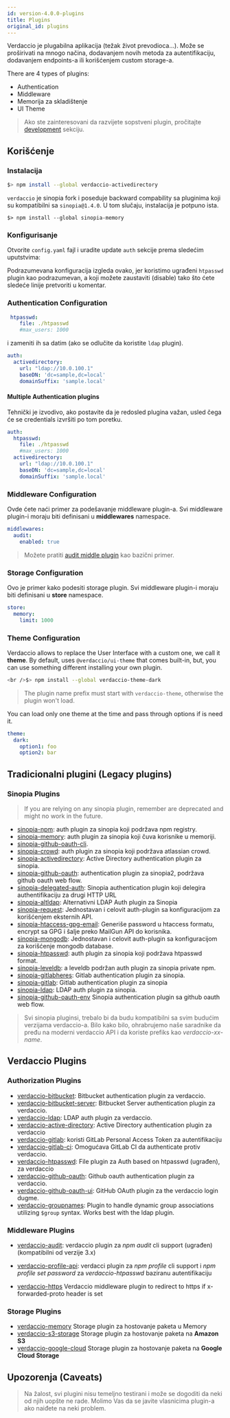 ```yaml
---
id: version-4.0.0-plugins
title: Plugins
original_id: plugins
---
```


Verdaccio je plugabilna aplikacija (težak život prevodioca...). Može se proširivati na mnogo načina, dodavanjem novih metoda za autentifikaciju, dodavanjem endpoints-a ili korišćenjem custom storage-a.

There are 4 types of plugins:

* Authentication
* Middleware
* Memorija za skladištenje
* UI Theme

> Ako ste zainteresovani da razvijete sopstveni plugin, pročitajte [development](dev-plugins.md) sekciju.

## Korišćenje

### Instalacija

```bash
$> npm install --global verdaccio-activedirectory
```

`verdaccio` je sinopia fork i poseduje backward compability sa pluginima koji su kompatibilni sa `sinopia@1.4.0`. U tom slučaju, instalacija je potpuno ista.

    $> npm install --global sinopia-memory
    

### Konfigurisanje

Otvorite `config.yaml` fajl i uradite update `auth` sekcije prema sledećim uputstvima:

Podrazumevana konfiguracija izgleda ovako, jer koristimo ugrađeni `htpasswd` plugin kao podrazumevan, a koji možete zaustaviti (disable) tako što ćete sledeće linije pretvoriti u komentar.

### Authentication Configuration

```yaml
 htpasswd:
    file: ./htpasswd
    #max_users: 1000
```

i zameniti ih sa datim (ako se odlučite da koristite `ldap` plugin).

```yaml
auth:
  activedirectory:
    url: "ldap://10.0.100.1"
    baseDN: 'dc=sample,dc=local'
    domainSuffix: 'sample.local'
```

#### Multiple Authentication plugins

Tehnički je izvodivo, ako postavite da je redosled plugina važan, usled čega će se credentials izvršiti po tom poretku.

```yaml
auth:
  htpasswd:
    file: ./htpasswd
    #max_users: 1000
  activedirectory:
    url: "ldap://10.0.100.1"
    baseDN: 'dc=sample,dc=local'
    domainSuffix: 'sample.local'
```

### Middleware Configuration

Ovde ćete naći primer za podešavanje middleware plugin-a. Svi middleware plugin-i moraju biti definisani u **middlewares** namespace.

```yaml
middlewares:
  audit:
    enabled: true
```

> Možete pratiti [audit middle plugin](https://github.com/verdaccio/verdaccio-audit) kao bazični primer.

### Storage Configuration

Ovo je primer kako podesiti storage plugin. Svi middleware plugin-i moraju biti definisani u **store** namespace.

```yaml
store:
  memory:
    limit: 1000
```

### Theme Configuration

Verdaccio allows to replace the User Interface with a custom one, we call it **theme**. By default, uses `@verdaccio/ui-theme` that comes built-in, but, you can use something different installing your own plugin.

```bash
<br />$> npm install --global verdaccio-theme-dark

```

> The plugin name prefix must start with `verdaccio-theme`, otherwise the plugin won't load.

You can load only one theme at the time and pass through options if is need it.

```yaml
theme:
  dark:
    option1: foo
    option2: bar
```

## Tradicionalni plugini (Legacy plugins)

### Sinopia Plugins

> If you are relying on any sinopia plugin, remember are deprecated and might no work in the future.

* [sinopia-npm](https://www.npmjs.com/package/sinopia-npm): auth plugin za sinopia koji podržava npm registry.
* [sinopia-memory](https://www.npmjs.com/package/sinopia-memory): auth plugin za sinopia koji čuva korisnike u memoriji.
* [sinopia-github-oauth-cli](https://www.npmjs.com/package/sinopia-github-oauth-cli).
* [sinopia-crowd](https://www.npmjs.com/package/sinopia-crowd): auth plugin za sinopia koji podržava atlassian crowd.
* [sinopia-activedirectory](https://www.npmjs.com/package/sinopia-activedirectory): Active Directory authentication plugin za sinopia.
* [sinopia-github-oauth](https://www.npmjs.com/package/sinopia-github-oauth): authentication plugin za sinopia2, podržava github oauth web flow.
* [sinopia-delegated-auth](https://www.npmjs.com/package/sinopia-delegated-auth): Sinopia authentication plugin koji delegira authentifikaciju za drugi HTTP URL
* [sinopia-altldap](https://www.npmjs.com/package/sinopia-altldap): Alternativni LDAP Auth plugin za Sinopia
* [sinopia-request](https://www.npmjs.com/package/sinopia-request): Jednostavan i celovit auth-plugin sa konfiguracijom za korišćenjem eksternih API.
* [sinopia-htaccess-gpg-email](https://www.npmjs.com/package/sinopia-htaccess-gpg-email): Generiše password u htaccess formatu, encrypt sa GPG i šalje preko MailGun API do korisnika.
* [sinopia-mongodb](https://www.npmjs.com/package/sinopia-mongodb): Jednostavan i celovit auth-plugin sa konfiguracijom za korišćenje mongodb database.
* [sinopia-htpasswd](https://www.npmjs.com/package/sinopia-htpasswd): auth plugin za sinopia koji podržava htpasswd format.
* [sinopia-leveldb](https://www.npmjs.com/package/sinopia-leveldb): a leveldb podržan auth plugin za sinopia private npm.
* [sinopia-gitlabheres](https://www.npmjs.com/package/sinopia-gitlabheres): Gitlab authentication plugin za sinopia.
* [sinopia-gitlab](https://www.npmjs.com/package/sinopia-gitlab): Gitlab authentication plugin za sinopia
* [sinopia-ldap](https://www.npmjs.com/package/sinopia-ldap): LDAP auth plugin za sinopia.
* [sinopia-github-oauth-env](https://www.npmjs.com/package/sinopia-github-oauth-env) Sinopia authentication plugin sa github oauth web flow.

> Svi sinopia pluginsi, trebalo bi da budu kompatibilni sa svim budućim verzijama verdaccio-a. Bilo kako bilo, ohrabrujemo naše saradnike da pređu na moderni verdaccio API i da koriste prefiks kao *verdaccio-xx-name*.

## Verdaccio Plugins

### Authorization Plugins

* [verdaccio-bitbucket](https://github.com/idangozlan/verdaccio-bitbucket): Bitbucket authentication plugin za verdaccio.
* [verdaccio-bitbucket-server](https://github.com/oeph/verdaccio-bitbucket-server): Bitbucket Server authentication plugin za verdaccio.
* [verdaccio-ldap](https://www.npmjs.com/package/verdaccio-ldap): LDAP auth plugin za verdaccio.
* [verdaccio-active-directory](https://github.com/nowhammies/verdaccio-activedirectory): Active Directory authentication plugin za verdaccio
* [verdaccio-gitlab](https://github.com/bufferoverflow/verdaccio-gitlab): koristi GitLab Personal Access Token za autentifikaciju
* [verdaccio-gitlab-ci](https://github.com/lab360-ch/verdaccio-gitlab-ci): Omogućava GitLab CI da authenticate protiv verdaccio.
* [verdaccio-htpasswd](https://github.com/verdaccio/verdaccio-htpasswd): File plugin za Auth based on htpasswd (ugrađen), za verdaccio
* [verdaccio-github-oauth](https://github.com/aroundus-inc/verdaccio-github-oauth): Github oauth authentication plugin za verdaccio.
* [verdaccio-github-oauth-ui](https://github.com/n4bb12/verdaccio-github-oauth-ui): GitHub OAuth plugin za the verdaccio login dugme.
* [verdaccio-groupnames](https://github.com/deinstapel/verdaccio-groupnames): Plugin to handle dynamic group associations utilizing `$group` syntax. Works best with the ldap plugin.

### Middleware Plugins

* [verdaccio-audit](https://github.com/verdaccio/verdaccio-audit): verdaccio plugin za *npm audit* cli support (ugrađen) (kompatibilni od verzije 3.x)

* [verdaccio-profile-api](https://github.com/ahoracek/verdaccio-profile-api): verdacci plugin za *npm profile* cli support i *npm profile set password* za *verdaccio-htpasswd* baziranu autentifikaciju

* [verdaccio-https](https://github.com/honzahommer/verdaccio-https) Verdaccio middleware plugin to redirect to https if x-forwarded-proto header is set

### Storage Plugins

* [verdaccio-memory](https://github.com/verdaccio/verdaccio-memory) Storage plugin za hostovanje paketa u Memory
* [verdaccio-s3-storage](https://github.com/remitly/verdaccio-s3-storage) Storage plugin za hostovanje paketa na **Amazon S3**
* [verdaccio-google-cloud](https://github.com/verdaccio/verdaccio-google-cloud) Storage plugin za hostovanje paketa na **Google Cloud Storage**

## Upozorenja (Caveats)

> Na žalost, svi plugini nisu temeljno testirani i može se dogoditi da neki od njih uopšte ne rade. Molimo Vas da se javite vlasnicima plugin-a ako naiđete na neki problem.
